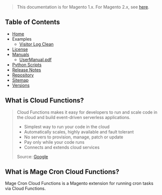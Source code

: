 <blockquote class="important">This documentation is for Magento 1.x. For Magento 2.x, see <a href="https://docs.auroraextensions.com/magento/extensions/2.x/magecroncloudfunctions/latest/">here</a>.</blockquote>

## Table of Contents

- [Home](https://docs.auroraextensions.com/magento/extensions/1.x/magecroncloudfunctions/latest/)
- Examples
    + [Visitor Log Clean](https://docs.auroraextensions.com/magento/extensions/1.x/magecroncloudfunctions/latest/examples/visitor_log_clean/)
- [License](https://docs.auroraextensions.com/magento/extensions/1.x/magecroncloudfunctions/LICENSE.txt)
- [Manuals](https://docs.auroraextensions.com/magento/extensions/1.x/magecroncloudfunctions/latest/manuals/)
    + [UserManual.pdf](https://docs.auroraextensions.com/magento/extensions/1.x/magecroncloudfunctions/latest/manuals/UserManual.pdf)
- [Python Scripts](https://docs.auroraextensions.com/magento/extensions/1.x/magecroncloudfunctions/latest/python/src/)
- [Release Notes](https://docs.auroraextensions.com/magento/extensions/1.x/magecroncloudfunctions/RELEASE_NOTES.txt)
- [Repository](https://github.com/auroraextensions/magecroncloudfunctions)
- [Sitemap](https://docs.auroraextensions.com/magento/extensions/1.x/magecroncloudfunctions/latest/sitemap.xml)
- [Versions](https://docs.auroraextensions.com/magento/extensions/1.x/magecroncloudfunctions/)

## What is Cloud Functions?

<blockquote>
  <div>
    Cloud Functions makes it easy for developers to run and scale code in the cloud and build event-driven serverless applications.
  </div>
  <ul>
    <li>Simplest way to run your code in the cloud</li>
    <li>Automatically scales, highly available and fault tolerant</li>
    <li>No servers to provision, manage, patch or update</li>
    <li>Pay only while your code runs</li>
    <li>Connects and extends cloud services</li>
  </ul>
  <div>Source:&nbsp;<a href="https://cloud.google.com/functions/" target="_blank">Google</a></div>
</blockquote>

## What is Mage Cron Cloud Functions?

Mage Cron Cloud Functions is a Magento extension for running cron tasks via Cloud Functions.
